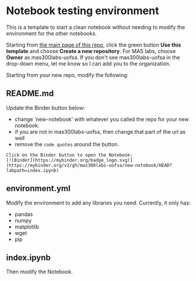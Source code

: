 # Notebook testing environment 

This is a template to start a clean notebook without needing to modify the environment for the other notebooks.

Starting from [the main page of this repo](https://github.com/mas300labs-uofsa/new-notebook), click the green button **Use this template** and choose **Create a new repository**.  For MAS labs, choose **Owner** as mas300labs-uofsa.  If you don't see mas300labs-uofsa in the drop-down menu, let me know so I can add you to the organization.

Starting from your new repo, modify the following:

## README.md
Update the Binder button below:
- change 'new-notebook' with whatever you called the repo for your new notebook.
- if you are not in mas300labs-uofsa, then change that part of the url as well
- remove the `code quotes` around the button. 
```
Click on the Binder button to open the Notebook:
[![Binder](https://mybinder.org/badge_logo.svg)](https://mybinder.org/v2/gh/mas300labs-uofsa/new-notebook/HEAD?labpath=index.ipynb)
```

## environment.yml
Modify the environment to add any libraries you need.  Currently, it only has:
- pandas
- numpy
- matplotlib
- wget
- pip


## index.ipynb
Then modify the Notebook.
